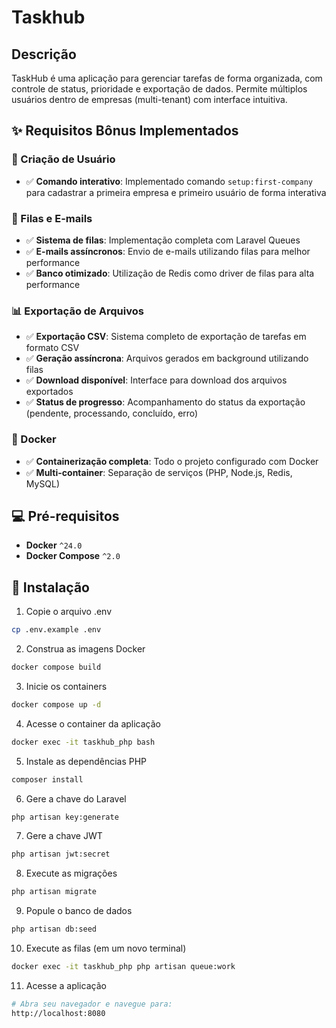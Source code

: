# Taskhub

## Descrição

TaskHub é uma aplicação para gerenciar tarefas de forma organizada, com controle de status, prioridade e exportação de dados. Permite múltiplos usuários dentro de empresas (multi-tenant) com interface intuitiva.

## ✨ Requisitos Bônus Implementados

### 🏢 Criação de Usuário
- ✅ **Comando interativo**: Implementado comando `setup:first-company` para cadastrar a primeira empresa e primeiro usuário de forma interativa

### 📧 Filas e E-mails
- ✅ **Sistema de filas**: Implementação completa com Laravel Queues
- ✅ **E-mails assíncronos**: Envio de e-mails utilizando filas para melhor performance
- ✅ **Banco otimizado**: Utilização de Redis como driver de filas para alta performance

### 📊 Exportação de Arquivos
- ✅ **Exportação CSV**: Sistema completo de exportação de tarefas em formato CSV
- ✅ **Geração assíncrona**: Arquivos gerados em background utilizando filas
- ✅ **Download disponível**: Interface para download dos arquivos exportados
- ✅ **Status de progresso**: Acompanhamento do status da exportação (pendente, processando, concluído, erro)

### 🐳 Docker
- ✅ **Containerização completa**: Todo o projeto configurado com Docker
- ✅ **Multi-container**: Separação de serviços (PHP, Node.js, Redis, MySQL)

## 💻 Pré-requisitos
* **Docker** `^24.0`
* **Docker Compose** `^2.0`

## 🐋 Instalação

1. Copie o arquivo .env
```bash
cp .env.example .env
```

2. Construa as imagens Docker
```bash
docker compose build
```

3. Inicie os containers
```bash
docker compose up -d
```

4. Acesse o container da aplicação
```bash
docker exec -it taskhub_php bash
```

5. Instale as dependências PHP
```bash
composer install
```

6. Gere a chave do Laravel
```bash
php artisan key:generate
```

7. Gere a chave JWT
```bash
php artisan jwt:secret
```

8. Execute as migrações
```bash
php artisan migrate
```

9. Popule o banco de dados
```bash
php artisan db:seed
```

10. Execute as filas (em um novo terminal)
```bash
docker exec -it taskhub_php php artisan queue:work
```

11. Acesse a aplicação
```bash
# Abra seu navegador e navegue para:
http://localhost:8080
```